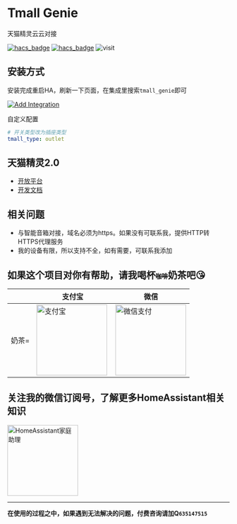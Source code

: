 # Tmall Genie
天猫精灵云云对接

[![hacs_badge](https://img.shields.io/badge/Home-Assistant-%23049cdb)](https://www.home-assistant.io/)
[![hacs_badge](https://img.shields.io/badge/HACS-Custom-41BDF5.svg)](https://github.com/hacs/integration)
![visit](https://visitor-badge.laobi.icu/badge?page_id=shaonianzhentan.tmall_genie&left_text=visit)

## 安装方式

安装完成重启HA，刷新一下页面，在集成里搜索`tmall_genie`即可

[![Add Integration](https://my.home-assistant.io/badges/config_flow_start.svg)](https://my.home-assistant.io/redirect/config_flow_start?domain=tmall_genie)

自定义配置
```yaml
# 开关类型改为插座类型
tmall_type: outlet
```

## 天猫精灵2.0

- [开放平台](https://iot.aligenie.com/home)
- [开发文档](https://www.yuque.com/qw5nze/ga14hc/cmhq2c)

## 相关问题

- 与智能音箱对接，域名必须为https。如果没有可联系我，提供HTTP转HTTPS代理服务
- 我的设备有限，所以支持不全，如有需要，可联系我添加

## 如果这个项目对你有帮助，请我喝杯<del style="font-size: 14px;">咖啡</del>奶茶吧😘
|  |支付宝|微信|
|---|---|---|
奶茶= | <img src="https://cdn.jsdelivr.net/gh/shaonianzhentan/ha-docs@master/docs/img/alipay.png" align="left" height="160" width="160" alt="支付宝" title="支付宝">  |  <img src="https://cdn.jsdelivr.net/gh/shaonianzhentan/ha-docs@master/docs/img/wechat.png" height="160" width="160" alt="微信支付" title="微信">

## 关注我的微信订阅号，了解更多HomeAssistant相关知识
<img src="https://cdn.jsdelivr.net/gh/shaonianzhentan/ha-docs@master/docs/img/wechat-channel.png" height="160" alt="HomeAssistant家庭助理" title="HomeAssistant家庭助理">

---
**在使用的过程之中，如果遇到无法解决的问题，付费咨询请加Q`635147515`**